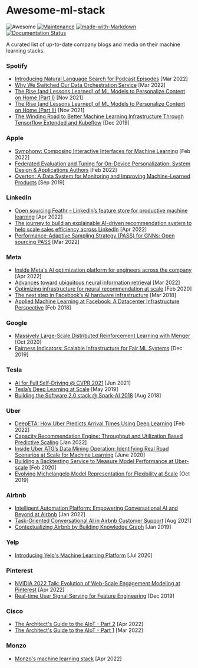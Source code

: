 # Awesome-ml-stack
![Awesome](https://cdn.rawgit.com/sindresorhus/awesome/d7305f38d29fed78fa85652e3a63e154dd8e8829/media/badge.svg)
[![Maintenance](https://img.shields.io/badge/Maintained%3F-yes-green.svg)](https://GitHub.com/Naereen/StrapDown.js/graphs/commit-activity)
[![made-with-Markdown](https://img.shields.io/badge/Made%20with-Markdown-1f425f.svg)](http://commonmark.org)
[![Documentation Status](https://readthedocs.org/projects/ansicolortags/badge/?version=latest)](http://ansicolortags.readthedocs.io/?badge=latest)

A curated list of up-to-date company blogs and media on their machine learning stacks.

### Spotify 
+ [Introducing Natural Language Search for Podcast Episodes](https://engineering.atspotify.com/2022/03/introducing-natural-language-search-for-podcast-episodes/) [Mar 2022]
+ [Why We Switched Our Data Orchestration Service](https://engineering.atspotify.com/2022/03/why-we-switched-our-data-orchestration-service/) [Mar 2022]
+ [The Rise (and Lessons Learned) of ML Models to Personalize Content on Home (Part I)](https://engineering.atspotify.com/2021/11/the-rise-and-lessons-learned-of-ml-models-to-personalize-content-on-home-part-i/) [Nov 2021]
+ [The Rise (and Lessons Learned) of ML Models to Personalize Content on Home (Part II)](https://engineering.atspotify.com/2021/11/the-rise-and-lessons-learned-of-ml-models-to-personalize-content-on-home-part-ii/) [Nov 2021]
+ [The Winding Road to Better Machine Learning Infrastructure Through Tensorflow Extended and Kubeflow](https://engineering.atspotify.com/2019/12/the-winding-road-to-better-machine-learning-infrastructure-through-tensorflow-extended-and-kubeflow/) [Dec 2019]

### Apple
+ [Symphony: Composing Interactive Interfaces for Machine Learning](https://machinelearning.apple.com/research/composing-interactive-interfaces) [Feb 2022]
+ [Federated Evaluation and Tuning for On-Device Personalization: System Design & Applications
Authors](https://machinelearning.apple.com/research/federated-personalization) [Feb 2022]
+ [Overton: A Data System for Monitoring and Improving Machine-Learned Products](https://machinelearning.apple.com/research/overton) [Sep 2019]

### LinkedIn
+ [Open sourcing Feathr – LinkedIn’s feature store for productive machine learning](https://engineering.linkedin.com/blog/2022/open-sourcing-feathr---linkedin-s-feature-store-for-productive-m) [Apr 2022]
+ [The journey to build an explainable AI-driven recommendation system to help scale sales efficiency across LinkedIn](https://engineering.linkedin.com/blog/2022/the-journey-to-build-an-explainable-ai-driven-recommendation-sys) [Apr 2022]
+ [Performance-Adaptive Sampling Strategy (PASS) for GNNs: Open sourcing PASS](https://engineering.linkedin.com/blog/2022/open-sourcing-PASS) [Mar 2022]

### Meta
+ [Inside Meta's AI optimization platform for engineers across the company](https://ai.facebook.com/blog/looper-meta-ai-optimization-platform-for-engineers/) [Apr 2022]
+ [Advances toward ubiquitous neural information retrieval](https://ai.facebook.com/blog/-advances-toward-ubiquitous-neural-information-retrieval/) [Mar 2022]
+ [Optimizing infrastructure for neural recommendation at scale](https://ai.facebook.com/blog/-optimizing-infrastructure-for-neural-recommendation-at-scale/) [Feb 2020]
+ [The next step in Facebook’s AI hardware infrastructure](https://ai.facebook.com/blog/the-next-step-in-facebooks-ai-hardware-infrastructure/) [Mar 2018]
+ [Applied Machine Learning at Facebook: A Datacenter Infrastructure Perspective](https://research.facebook.com/publications/applied-machine-learning-at-facebook-a-datacenter-infrastructure-perspective/) [Feb 2018]

### Google
+ [Massively Large-Scale Distributed Reinforcement Learning with Menger](https://ai.googleblog.com/2020/10/massively-large-scale-distributed.html) [Oct 2020]
+ [Fairness Indicators: Scalable Infrastructure for Fair ML Systems](https://ai.googleblog.com/2019/12/fairness-indicators-scalable.html) [Dec 2019]

### Tesla
+ [AI for Full Self-Driving @ CVPR 2021](https://www.youtube.com/watch?v=g6bOwQdCJrc) [Jun 2021]
+ [Tesla’s Deep Learning at Scale](https://towardsdatascience.com/teslas-deep-learning-at-scale-7eed85b235d3) [May 2019]
+ [Building the Software 2.0 stack @ Spark-AI 2018](https://www.youtube.com/watch?v=y57wwucbXR8) [Aug 2018]

### Uber
+ [DeepETA: How Uber Predicts Arrival Times Using Deep Learning](https://eng.uber.com/deepeta-how-uber-predicts-arrival-times/) [Feb 2022]
+ [Capacity Recommendation Engine: Throughput and Utilization Based Predictive Scaling](https://eng.uber.com/capacity-recommendation-engine/) [Jan 2022]
+ [Inside Uber ATG’s Data Mining Operation: Identifying Real Road Scenarios at Scale for Machine Learning](https://eng.uber.com/uber-atg-data-mining/) [June 2020]
+ [Building a Backtesting Service to Measure Model Performance at Uber-scale](https://eng.uber.com/backtesting-at-scale/) [Feb 2020]
+ [Evolving Michelangelo Model Representation for Flexibility at Scale](https://eng.uber.com/michelangelo-machine-learning-model-representation/) [Oct 2019]

### Airbnb
+ [Intelligent Automation Platform: Empowering Conversational AI and Beyond at Airbnb](https://medium.com/airbnb-engineering/intelligent-automation-platform-empowering-conversational-ai-and-beyond-at-airbnb-869c44833ff2) [Jan 2022]
+ [Task-Oriented Conversational AI in Airbnb Customer Support](https://medium.com/airbnb-engineering/task-oriented-conversational-ai-in-airbnb-customer-support-5ebf49169eaa) [Aug 2021]
+ [Contextualizing Airbnb by Building Knowledge Graph](https://medium.com/airbnb-engineering/contextualizing-airbnb-by-building-knowledge-graph-b7077e268d5a) [Jan 2019]

### Yelp
+ [Introducing Yelp's Machine Learning Platform](https://engineeringblog.yelp.com/2020/07/ML-platform-overview.html) [Jul 2020]

### Pinterest
+ [NVIDIA 2022 Talk: Evolution of Web-Scale Engagement Modeling at Pinterest](https://medium.com/pinterest-engineering/nvidia-2022-talk-evolution-of-web-scale-engagement-modeling-at-pinterest-94a967bdcd27) [Apr 2022]
+ [Real-time User Signal Serving for Feature Engineering](https://medium.com/pinterest-engineering/real-time-user-signal-serving-for-feature-engineering-ead9a01e5b) [Dec 2019]

### Cisco
+ [The Architect's Guide to the AIoT - Part 2](https://techblog.cisco.com/blog/architects-guide-to-aiot-2) [Apr 2022]
+ [The Architect's Guide to the AIoT - Part 1](https://techblog.cisco.com/blog/architects-guide-to-aiot-1) [Mar 2022]

### Monzo
+ [Monzo's machine learning stack](https://monzo.com/blog/2022/04/26/monzos-machine-learning-stack) [Apr 2022]